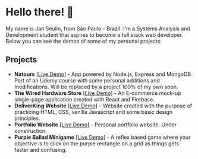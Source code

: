 # Hello there! 👋

My name is Jan Seulin, from São Paulo - Brazil. I'm a Systems Analysis and Development student that aspires to become a full stack web developer. Below you can see the demos of some of my personal projects:

## Projects
- **Natours** [[Live Demo]](https://natours-production-cbef.up.railway.app/) - App powered by Node.js, Express and MongoDB. Part of an Udemy course with some personal additions and modifications. Will be replaced by a project 100% of my own soon. 
- **The Wired Hardware Store** [[Live Demo]](https://janseulin.github.io/TheWired/#/) - An E-commerce mock-up single-page application created with React and Firebase. 
- **DeliverKing Website** [[Live Demo]](https://janseulin.github.io/delivery-website--mock-up/) - Website created with the purpose of practicing HTML, CSS, vanilla Javascript and some basic design principles.
-  **Portfolio Website** [[Live Demo]](https://janseulin.github.io/portfolio-website/) - Personal portfolio website. Under construction.
-  **Purple Ballad Minigame** [[Live Demo]](https://janseulin.github.io/purple-ballad--minigame/) - A reflex based game where your objective is to click on the purple rectangle on a grid as things gets faster and confusing.



<!---
JanSeulin/JanSeulin is a ✨ special ✨ repository because its `README.md` (this file) appears on your GitHub profile.
You can click the Preview link to take a look at your changes.
--->
